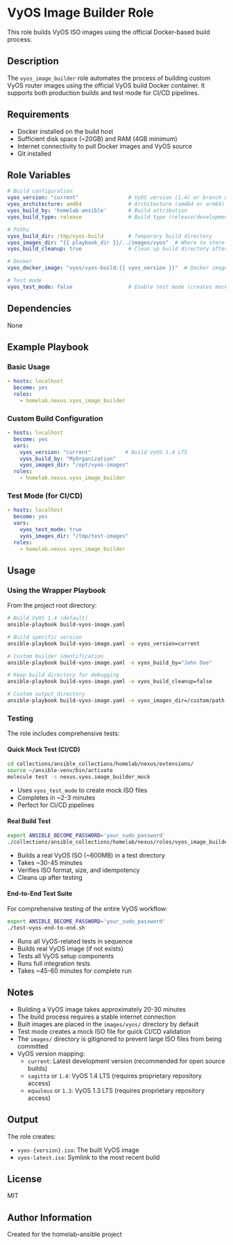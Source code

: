 # VyOS Image Builder Role

This role builds VyOS ISO images using the official Docker-based build process.

## Description

The `vyos_image_builder` role automates the process of building custom VyOS router images using the official VyOS build Docker container. It supports both production builds and test mode for CI/CD pipelines.

## Requirements

- Docker installed on the build host
- Sufficient disk space (~20GB) and RAM (4GB minimum)
- Internet connectivity to pull Docker images and VyOS source
- Git installed

## Role Variables

```yaml
# Build configuration
vyos_version: "current"                # VyOS version (1.4) or branch name (sagitta)
vyos_architecture: amd64               # Architecture (amd64 or arm64)
vyos_build_by: 'homelab-ansible'       # Build attribution
vyos_build_type: release               # Build type (release/development)

# Paths
vyos_build_dir: /tmp/vyos-build        # Temporary build directory
vyos_images_dir: "{{ playbook_dir }}/../images/vyos"  # Where to store built ISOs
vyos_build_cleanup: true               # Clean up build directory after completion

# Docker
vyos_docker_image: "vyos/vyos-build:{{ vyos_version }}"  # Docker image to use

# Test mode
vyos_test_mode: false                  # Enable test mode (creates mock ISO for testing)
```

## Dependencies

None

## Example Playbook

### Basic Usage

```yaml
- hosts: localhost
  become: yes
  roles:
    - homelab.nexus.vyos_image_builder
```

### Custom Build Configuration

```yaml
- hosts: localhost
  become: yes
  vars:
    vyos_version: "current"           # Build VyOS 1.4 LTS
    vyos_build_by: "MyOrganization"
    vyos_images_dir: "/opt/vyos-images"
  roles:
    - homelab.nexus.vyos_image_builder
```

### Test Mode (for CI/CD)

```yaml
- hosts: localhost
  become: yes
  vars:
    vyos_test_mode: true
    vyos_images_dir: "/tmp/test-images"
  roles:
    - homelab.nexus.vyos_image_builder
```

## Usage

### Using the Wrapper Playbook

From the project root directory:

```bash
# Build VyOS 1.4 (default)
ansible-playbook build-vyos-image.yaml

# Build specific version
ansible-playbook build-vyos-image.yaml -e vyos_version=current

# Custom builder identification
ansible-playbook build-vyos-image.yaml -e vyos_build_by="John Doe"

# Keep build directory for debugging
ansible-playbook build-vyos-image.yaml -e vyos_build_cleanup=false

# Custom output directory
ansible-playbook build-vyos-image.yaml -e vyos_images_dir=/custom/path
```

### Testing

The role includes comprehensive tests:

#### Quick Mock Test (CI/CD)
```bash
cd collections/ansible_collections/homelab/nexus/extensions/
source ~/ansible-venv/bin/activate
molecule test -s nexus.vyos.image_builder_mock
```
- Uses `vyos_test_mode` to create mock ISO files
- Completes in ~2-3 minutes
- Perfect for CI/CD pipelines

#### Real Build Test
```bash
export ANSIBLE_BECOME_PASSWORD='your_sudo_password'
./collections/ansible_collections/homelab/nexus/roles/vyos_image_builder/test-real-build.sh
```
- Builds a real VyOS ISO (~600MB) in a test directory
- Takes ~30-45 minutes
- Verifies ISO format, size, and idempotency
- Cleans up after testing

#### End-to-End Test Suite
For comprehensive testing of the entire VyOS workflow:
```bash
export ANSIBLE_BECOME_PASSWORD='your_sudo_password'
./test-vyos-end-to-end.sh
```
- Runs all VyOS-related tests in sequence
- Builds real VyOS image (if not exists)
- Tests all VyOS setup components
- Runs full integration tests
- Takes ~45-60 minutes for complete run

## Notes

- Building a VyOS image takes approximately 20-30 minutes
- The build process requires a stable internet connection
- Built images are placed in the `images/vyos/` directory by default
- Test mode creates a mock ISO file for quick CI/CD validation
- The `images/` directory is gitignored to prevent large ISO files from being committed
- VyOS version mapping:
  - `current`: Latest development version (recommended for open source builds)
  - `sagitta` or `1.4`: VyOS 1.4 LTS (requires proprietary repository access)
  - `equuleus` or `1.3`: VyOS 1.3 LTS (requires proprietary repository access)

## Output

The role creates:
- `vyos-{version}.iso`: The built VyOS image
- `vyos-latest.iso`: Symlink to the most recent build

## License

MIT

## Author Information

Created for the homelab-ansible project